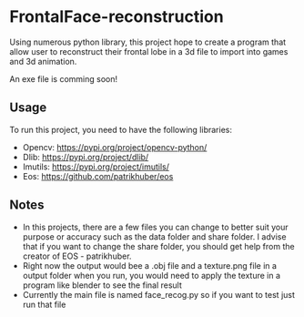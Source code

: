 # FrontalFace-reconstruction
Using numerous python library,  this project hope to create a program that allow user to reconstruct their frontal lobe in a 3d file to import into games and 3d animation.

An exe file is comming soon!

## Usage
To run this project, you need to have the following libraries: 
* Opencv: https://pypi.org/project/opencv-python/
* Dlib: https://pypi.org/project/dlib/
* Imutils: https://pypi.org/project/imutils/
* Eos: https://github.com/patrikhuber/eos

## Notes
- In this projects, there are a few files you can change to better suit your purpose or accuracy such as the data folder and share folder. I advise that if you want to change the share folder, you should get help from the creator of EOS - patrikhuber.
- Right now the output would bee a .obj file and a texture.png file in a output folder when you run, you would need to apply the texture in a program like blender to see the final result
- Currently the main file is named face_recog.py so if you want to test just run that file
